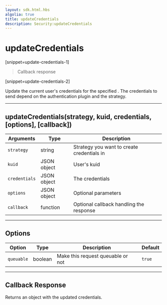 ```yaml
---
layout: sdk.html.hbs
algolia: true
title: updateCredentials
description: Security:updateCredentials
---
```

  

# updateCredentials

[snippet=update-credentials-1]
> Callback response

[snippet=update-credentials-2]

Update the current user's credentials for the specified <strategy>. The credentials to send depend on the authentication plugin and the strategy.

---

## updateCredentials(strategy, kuid, credentials, [options], [callback])

| Arguments | Type | Description
|-----------|------|------------
| `strategy` | string | Strategy you want to create credentials in
| `kuid` | JSON object | User's kuid
| `credentials` | JSON object | The credentials
| `options` | JSON object | Optional parameters
| `callback`| function | Optional callback handling the response

---

## Options

| Option | Type | Description | Default
|--------|------|-------------|---------
| `queuable` | boolean | Make this request queuable or not  | `true`

---

## Callback Response

Returns an object with the updated credentials.
